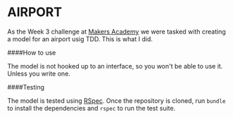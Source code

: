 AIRPORT
=======


As the Week 3 challenge at [Makers Academy](http://www.makersacademy.com/) we
were tasked with creating a model for an airport usig TDD. This is what I did.

####How to use

The model is not hooked up to an interface, so you won't be able to use
it. Unless you write one.

####Testing

The model is tested using [RSpec](https://github.com/rspec/rspec). Once the
repository is cloned, run `bundle` to install the dependencies and `rspec` to
run the test suite.
